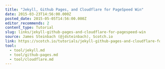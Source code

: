```yaml
---
title: "Jekyll, Github Pages, and Cloudflare for PageSpeed Win"
date: 2015-03-23T14:56:00.000Z
posted_date: 2015-05-05T14:56:00.000Z
editor_recommends: 2
content_type: Tutorial
slug: links/jekyll-github-pages-and-cloudflare-for-pagespeed-win
source: James Steinbach (@jdsteinbach), Scotch.io
link: https://scotch.io/tutorials/jekyll-github-pages-and-cloudflare-for-pagespeed-win/
tool:
  - tool/jekyll.md
  - tool/github-pages.md
  - tool/cloudflare.md
---
```





